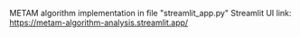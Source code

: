 METAM algorithm implementation in file "streamlit_app.py"
Streamlit UI link:
https://metam-algorithm-analysis.streamlit.app/
